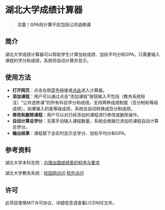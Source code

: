 # 湖北大学成绩计算器

> **注意！GPA的计算不应包括公共选修课**
> 
## 简介
湖北大学成绩计算器可以帮助学生计算加权成绩、加权平均分和GPA。只需要输入课程的学分和成绩，系统将自动计算并显示。

## 使用方法
- **打开网页**：点击右侧蓝色链接或[点此](https://tadasuki.github.io/)进入计算器。
- **添加课程**：用户可以通过点击“添加课程”按钮输入不包括（教务系统标注）“公共选修课”的所有科目学分和成绩。支持两种成绩制度（百分制和等级成绩）。如果输入的是等级成绩，系统会自动转换成百分制成绩。
- **修改和删除课程**：用户可以对已经添加的课程进行修改或删除操作。
- **自动计算总学分**：无需手动输入课程数量，系统会根据已添加的课程自动计算总学分。
- **输出结果**：课程框下会实时显示总学分、加权平均分和GPA。

## 参考资料
湖北大学本科生院：[办理出国成绩表的程序与要求](https://jwc.hubu.edu.cn/info/1100/3802.htm)

湖北大学教务系统：[校园网访问](jwxt.hubu.edu.cn) [校外访问](https://webvpn.hubu.edu.cn/rump_frontend/login/?next=https%3A%2F%2Fwebvpn.hubu.edu.cn%2Fwebvpn%2FLjIwNC4xNzAuMjE0LjIwOQ%3D%3D%2FLjIwNi4xNzMuMjE4LjIxMy45NS4xNTYuMTc0LjE1NS4xNjcuMTAwLjIwMS4xOTkuMjE0LjE0Ni4xNTYuMTY0%2Fjsxsd%2Fframework%2FxsMain.jsp)

## 许可
此项目使用MIT许可协议，详细信息请查看LICENSE文件。
